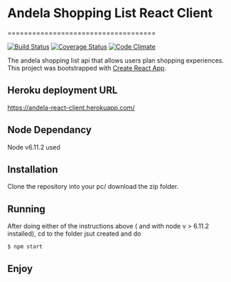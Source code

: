 
# Andela Shopping List React Client
====================================

[![Build Status](https://travis-ci.org/VincentHokie/andela-react-client.svg?branch=master)](https://travis-ci.org/VincentHokie/andela-react-client)
[![Coverage Status](https://coveralls.io/repos/github/VincentHokie/andela-react-client/badge.svg?branch=master)](https://coveralls.io/github/VincentHokie/andela-react-client?branch=master)
[![Code Climate](https://codeclimate.com/github/VincentHokie/andela-react-client.svg)](https://codeclimate.com/github/VincentHokie/andela-react-client)

The andela shopping list api that allows users plan shopping experiences.
This project was bootstrapped with [Create React App](https://github.com/facebookincubator/create-react-app).

Heroku deployment URL
--------------------

https://andela-react-client.herokuapp.com/


Node Dependancy
--------------------

Node v6.11.2 used


Installation
------------

Clone the repository into your pc/ download the zip folder.


Running
-------

After doing either of the instructions above ( and with node v > 6.11.2 installed), cd to the folder jsut created and do

    $ npm start

## Enjoy

